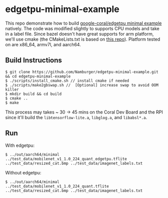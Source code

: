 # edgetpu-minimal-example

This repo demonstrate how to build [google-coral/edgetpu minimal example](https://github.com/google-coral/edgetpu/blob/master/src/cpp/examples/minimal.cc) natively. The code was modified slightly to supports CPU models and take in a label file. Since bazel doesn't have great supports for arm platform, we'll use cmake (the CMakeLists.txt is based on [this repo](https://github.com/google-coral/edgetpu/pull/88/commits/a5fdb413eb7492abfbec3c0dbc8a5543e7f84874)). Platform tested on are x86_64, armv7l, and aarch64.

## Build Instructions
```
$ git clone https://github.com/Namburger/edgetpu-minimal-example.git && cd edgetpu-minimal-example
$ ./scripts/install_cmake.sh // install cmake if needed
$ ./scripts/make2gbswap.sh //  [Optional] increase swap to avoid OOM killer
$ mkdir build && cd build
$ cmake ..
$ make
```
This process may takes ~ 30 -> 45 mins on the Coral Dev Board and the RPI since it'll build the `libtensorflow-lite.a`, `libglog.a`, and `libabsl*.a`.

## Run

With edgetpu:

`$ ../out/aarch64/minimal ../test_data/mobilenet_v1_1.0_224_quant_edgetpu.tflite ../test_data/resized_cat.bmp ../test_data/imagenet_labels.txt`

Without edgetpu:

`$ ../out/aarch64/minimal ../test_data/mobilenet_v1_1.0_224_quant.tflite ../test_data/resized_cat.bmp ../test_data/imagenet_labels.txt`
